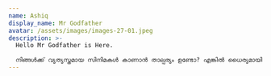 ```yaml
---
name: Ashiq
display_name: Mr Godfather
avatar: /assets/images/images-27-01.jpeg
description: >-
  Hello Mr Godfather is Here. 

  നിങ്ങൾക്ക് വ്യത്യസ്തമായ സിനിമകൾ കാണാൻ താല്പര്യം ഉണ്ടോ? എങ്കിൽ ധൈര്യമായി എന്നെ വിശ്വസിക്കാം ഞാൻ ചെയ്യുന്ന ഓരോ ഓരോ സിനിമ റിവ്യൂ എല്ലാം ഹൃദയത്തിൽ നിന്നും ഒരിക്കലും നിങ്ങളെ നിരാശപ്പെടുത്തില്ല
---
```

